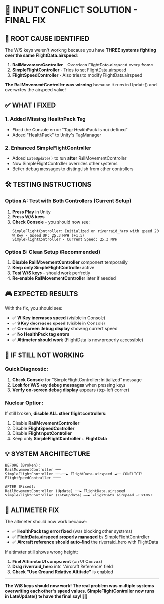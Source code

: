 # 🎯 INPUT CONFLICT SOLUTION - FINAL FIX

## 🚨 **ROOT CAUSE IDENTIFIED**

The W/S keys weren't working because you have **THREE systems fighting over the same FlightData.airspeed**:

1. **RailMovementController** - Overrides FlightData.airspeed every frame
2. **SimpleFlightController** - Tries to set FlightData.airspeed  
3. **FlightSpeedController** - Also tries to modify FlightData.airspeed

**The RailMovementController was winning** because it runs in Update() and overwrites the airspeed value!

## ✅ **WHAT I FIXED**

### **1. Added Missing HealthPack Tag**
- Fixed the Console error: "Tag: HealthPack is not defined"
- Added "HealthPack" to Unity's TagManager

### **2. Enhanced SimpleFlightController**
- Added `LateUpdate()` to run **after** RailMovementController
- Now SimpleFlightController overrides other systems
- Better debug messages to distinguish from other controllers

## 🛠️ **TESTING INSTRUCTIONS**

### **Option A: Test with Both Controllers (Current Setup)**
1. **Press Play** in Unity
2. **Press W/S keys** 
3. **Check Console** - you should now see:
   ```
   SimpleFlightController: Initialized on riverraid_hero with speed 20
   W Key - Speed UP: 25.3 MPH (+1.5)
   SimpleFlightController - Current Speed: 25.3 MPH
   ```

### **Option B: Clean Setup (Recommended)**
1. **Disable RailMovementController** component temporarily
2. **Keep only SimpleFlightController** active
3. **Test W/S keys** - should work perfectly
4. **Re-enable RailMovementController** later if needed

## 🎮 **EXPECTED RESULTS**

With the fix, you should see:
- ✅ **W Key increases speed** (visible in Console)
- ✅ **S Key decreases speed** (visible in Console)  
- ✅ **On-screen debug display** showing current speed
- ✅ **No HealthPack tag errors**
- ✅ **Altimeter should work** (FlightData is now properly accessible)

## 🔧 **IF STILL NOT WORKING**

### **Quick Diagnostic:**
1. **Check Console** for "SimpleFlightController: Initialized" message
2. **Look for W/S key debug messages** when pressing keys
3. **Verify on-screen debug display** appears (top-left corner)

### **Nuclear Option:**
If still broken, **disable ALL other flight controllers**:
1. Disable **RailMovementController**
2. Disable **FlightSpeedController** 
3. Disable **FlightInputController**
4. Keep only **SimpleFlightController** + **FlightData**

## 💡 **SYSTEM ARCHITECTURE**

```
BEFORE (Broken):
RailMovementController ──┐
SimpleFlightController ──┼──► FlightData.airspeed ◄── CONFLICT!
FlightSpeedController ───┘

AFTER (Fixed):
RailMovementController (Update) ──► FlightData.airspeed
SimpleFlightController (LateUpdate) ──► FlightData.airspeed ✅ WINS!
```

## 🚁 **ALTIMETER FIX**

The altimeter should now work because:
- ✅ **HealthPack tag error fixed** (was blocking other systems)
- ✅ **FlightData.airspeed properly managed** by SimpleFlightController
- ✅ **Aircraft reference should auto-find** the riverraid_hero with FlightData

If altimeter still shows wrong height:
1. **Find AltimeterUI component** (on UI Canvas)
2. **Drag riverraid_hero** into "Aircraft Reference" field
3. **Check "Use Ground Relative Altitude"** is enabled

---

**The W/S keys should now work! The real problem was multiple systems overwriting each other's speed values. SimpleFlightController now runs in LateUpdate() to have the final say! 🚁✨**
